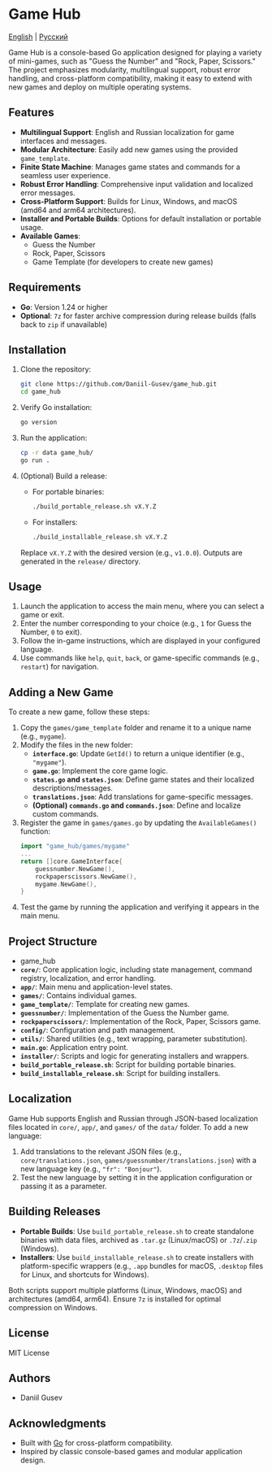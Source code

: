 # Game Hub

[English](#game-hub) | [Русский](README_ru.md)

Game Hub is a console-based Go application designed for playing a variety of mini-games, such as "Guess the Number" and "Rock, Paper, Scissors." The project emphasizes modularity, multilingual support, robust error handling, and cross-platform compatibility, making it easy to extend with new games and deploy on multiple operating systems.

## Features

- **Multilingual Support**: English and Russian localization for game interfaces and messages.
- **Modular Architecture**: Easily add new games using the provided `game_template`.
- **Finite State Machine**: Manages game states and commands for a seamless user experience.
- **Robust Error Handling**: Comprehensive input validation and localized error messages.
- **Cross-Platform Support**: Builds for Linux, Windows, and macOS (amd64 and arm64 architectures).
- **Installer and Portable Builds**: Options for default installation or portable usage.
- **Available Games**:
  - Guess the Number
  - Rock, Paper, Scissors
  - Game Template (for developers to create new games)

## Requirements

- **Go**: Version 1.24 or higher
- **Optional**: `7z` for faster archive compression during release builds (falls back to `zip` if unavailable)

## Installation

1. Clone the repository:
   ```bash
   git clone https://github.com/Daniil-Gusev/game_hub.git
   cd game_hub
   ```

2. Verify Go installation:
   ```bash
   go version
   ```

3. Run the application:
   ```bash
   cp -r data game_hub/
   go run .
   ```

4. (Optional) Build a release:
   - For portable binaries:
     ```bash
     ./build_portable_release.sh vX.Y.Z
     ```
   - For installers:
     ```bash
     ./build_installable_release.sh vX.Y.Z
     ```
   Replace `vX.Y.Z` with the desired version (e.g., `v1.0.0`). Outputs are generated in the `release/` directory.

## Usage

1. Launch the application to access the main menu, where you can select a game or exit.
2. Enter the number corresponding to your choice (e.g., `1` for Guess the Number, `0` to exit).
3. Follow the in-game instructions, which are displayed in your configured language.
4. Use commands like `help`, `quit`, `back`, or game-specific commands (e.g., `restart`) for navigation.

## Adding a New Game

To create a new game, follow these steps:

1. Copy the `games/game_template` folder and rename it to a unique name (e.g., `mygame`).
2. Modify the files in the new folder:
   - **`interface.go`**: Update `GetId()` to return a unique identifier (e.g., `"mygame"`).
   - **`game.go`**: Implement the core game logic.
   - **`states.go` and `states.json`**: Define game states and their localized descriptions/messages.
   - **`translations.json`**: Add translations for game-specific messages.
   - **(Optional) `commands.go` and `commands.json`**: Define and localize custom commands.
3. Register the game in `games/games.go` by updating the `AvailableGames()` function:
   ```go
   import "game_hub/games/mygame"
   ...
   return []core.GameInterface{
       guessnumber.NewGame(),
       rockpaperscissors.NewGame(),
       mygame.NewGame(),
   }
   ```
4. Test the game by running the application and verifying it appears in the main menu.

## Project Structure

- game_hub
 - **`core/`**: Core application logic, including state management, command registry, localization, and error handling.
 - **`app/`**: Main menu and application-level states.
 - **`games/`**: Contains individual games.
  - **`game_template/`**: Template for creating new games.
   - **`guessnumber/`**: Implementation of the Guess the Number game.
  - **`rockpaperscissors/`**: Implementation of the Rock, Paper, Scissors game.
 - **`config/`**: Configuration and path management.
 - **`utils/`**: Shared utilities (e.g., text wrapping, parameter substitution).
 - **`main.go`**: Application entry point.
- **`installer/`**: Scripts and logic for generating installers and wrappers.
- **`build_portable_release.sh`**: Script for building portable binaries.
- **`build_installable_release.sh`**: Script for building installers.

## Localization

Game Hub supports English and Russian through JSON-based localization files located in `core/`, `app/`, and `games/` of the `data/` folder. To add a new language:

1. Add translations to the relevant JSON files (e.g., `core/translations.json`, `games/guessnumber/translations.json`) with a new language key (e.g., `"fr": "Bonjour"`).
2. Test the new language by setting it in the application configuration or passing it as a parameter.

## Building Releases

- **Portable Builds**: Use `build_portable_release.sh` to create standalone binaries with data files, archived as `.tar.gz` (Linux/macOS) or `.7z`/`.zip` (Windows).
- **Installers**: Use `build_installable_release.sh` to create installers with platform-specific wrappers (e.g., `.app` bundles for macOS, `.desktop` files for Linux, and shortcuts for Windows).

Both scripts support multiple platforms (Linux, Windows, macOS) and architectures (amd64, arm64). Ensure `7z` is installed for optimal compression on Windows.

## License

MIT License

## Authors

- Daniil Gusev

## Acknowledgments

- Built with [Go](https://golang.org/) for cross-platform compatibility.
- Inspired by classic console-based games and modular application design.